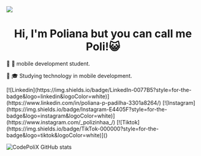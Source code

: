 <img widht=100% src="https://capsule-render.vercel.app/api?type=waving&color=FF1493&height=120&section=reader"/>
<div style="text-align:center;">
    <h1>Hi, I'm Poliana but you can call me Poli!😺</h1>
</div>
<p>  🔸 📱 mobile development student.</p> 
<p>  🔸 🎓 Studying technology in mobile development.</p> 
[![Linkedin](https://img.shields.io/badge/LinkedIn-0077B5?style=for-the-badge&logo=linkedin&logoColor=white)](https://www.linkedin.com/in/poliana-p-padilha-3301a8264/)
[![Instagram](https://img.shields.io/badge/Instagram-E4405F?style=for-the-badge&logo=instagram&logoColor=white)](https://www.instagram.com/_polizinhaa_/)
[![Tiktok](https://img.shields.io/badge/TikTok-000000?style=for-the-badge&logo=tiktok&logoColor=white)]()

  ![CodePoliX GitHub stats](https://github-readme-stats.vercel.app/api?username=CodePoliX&show_icons=true&theme=radical)
